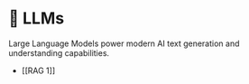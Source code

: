# 🤖 LLMs  
Large Language Models power modern AI text generation and understanding capabilities.  

- [[RAG 1]]

